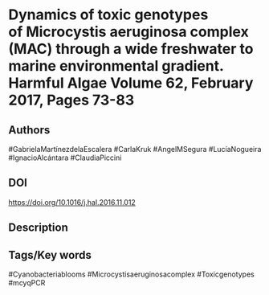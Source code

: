 # Dynamics of toxic genotypes of Microcystis aeruginosa complex (MAC) through a wide freshwater to marine environmental gradient. Harmful Algae Volume 62, February 2017, Pages 73-83
## Authors
#GabrielaMartínezdelaEscalera #CarlaKruk #AngelMSegura #LucíaNogueira #IgnacioAlcántara #ClaudiaPiccini 
## DOI
 https://doi.org/10.1016/j.hal.2016.11.012
## Description

## Tags/Key words
#Cyanobacteriablooms #Microcystisaeruginosacomplex #Toxicgenotypes #mcyqPCR 